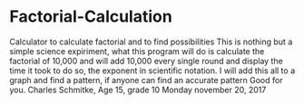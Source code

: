 # Factorial-Calculation
Calculator to calculate factorial and to find possibilities
This is nothing but a simple science expiriment, what this program will do is calculate the factorial of 10,000 and will add 10,000 every single round and display the time it took to do so, the exponent in scientific notation. I will add this all to a graph and find a pattern, if anyone can find an accurate pattern Good for you.
Charles Schmitke, Age 15, grade 10
Monday november 20, 2017
